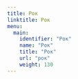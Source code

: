 ```yaml
---
title: Рок
linktitle: Рок
menu:
  main:
    identifier: "Рок"
    name: "Рок"
    title: "Рок"
    url: "рок"
    weight: 130
---
```


